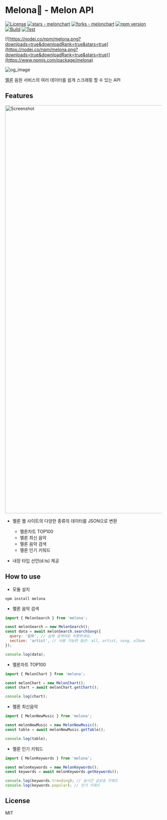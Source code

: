 # Melona🍈 - Melon API

[![License](https://img.shields.io/badge/License-MIT-blue)](#license)
[![stars - melonchart](https://img.shields.io/github/stars/vientorepublic/melonchart?style=social)](https://github.com/vientorepublic/melonchart)
[![forks - melonchart](https://img.shields.io/github/forks/vientorepublic/melonchart?style=social)](https://github.com/vientorepublic/melonchart)
[![npm version](https://badge.fury.io/js/melona.svg)](https://badge.fury.io/js/melona)
[![Build](https://github.com/vientorepublic/melona/actions/workflows/build.yml/badge.svg)](https://github.com/vientorepublic/melona/actions/workflows/build.yml)
[![Test](https://github.com/vientorepublic/melona/actions/workflows/test.yml/badge.svg)](https://github.com/vientorepublic/melona/actions/workflows/test.yml)

[![https://nodei.co/npm/melona.png?downloads=true&downloadRank=true&stars=true](https://nodei.co/npm/melona.png?downloads=true&downloadRank=true&stars=true)](https://www.npmjs.com/package/melona)

![og_image](https://github.com/user-attachments/assets/fcf7f8af-3492-4b91-8ac6-9538094a65a5)

[멜론](https://www.melon.com) 음원 서비스의 여러 데이터를 쉽게 스크래핑 할 수 있는 API

## Features

<img width="1312" alt="Screenshot" src="https://github.com/user-attachments/assets/79ac4846-2364-4314-806c-63a3c3c8c043" />

- 멜론 웹 사이트의 다양한 종류의 데이터를 JSON으로 변환

  - 멜론차트 TOP100
  - 멜론 최신 음악
  - 멜론 음악 검색
  - 멜론 인기 키워드

- 내장 타입 선언(d.ts) 제공

## How to use

- 모듈 설치

```
npm install melona
```

- 멜론 음악 검색

```javascript
import { MelonSearch } from 'melona';

const melonSearch = new MelonSearch();
const data = await melonSearch.searchSong({
  query: '윤하', // 실제 검색어로 치환하세요.
  section: 'artist', // 사용 가능한 옵션: all, artist, song, album
});

console.log(data);
```

- 멜론차트 TOP100

```javascript
import { MelonChart } from 'melona';

const melonChart = new MelonChart();
const chart = await melonChart.getChart();

console.log(chart);
```

- 멜론 최신음악

```javascript
import { MelonNewMusic } from 'melona';

const melonNewMusic = new MelonNewMusic();
const table = await melonNewMusic.getTable();

console.log(table);
```

- 멜론 인기 키워드

```javascript
import { MelonKeywords } from 'melona';

const melonKeywords = new MelonKeywords();
const keywords = await melonKeywords.getKeywords();

console.log(keywords.trending); // 실시간 급상승 키워드
console.log(keywords.popular); // 인기 키워드
```

## License

MIT
